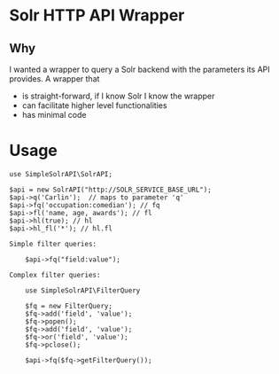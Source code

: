 # Solr HTTP API Wrapper

## Why

I wanted a wrapper to query a Solr backend with the parameters its API
provides. A wrapper that

* is straight-forward, if I know Solr I know the wrapper
* can facilitate higher level functionalities
* has minimal code

# Usage

    use SimpleSolrAPI\SolrAPI;
    
    $api = new SolrAPI("http://SOLR_SERVICE_BASE_URL");
    $api->q('Carlin');  // maps to parameter 'q'
    $api->fq('occupation:comedian'); // fq
    $api->fl('name, age, awards'); // fl
    $api->hl(true); // hl
    $api->hl_fl('*'); // hl.fl
    
    Simple filter queries:
    
        $api->fq("field:value");
        
    Complex filter queries:
    
        use SimpleSolrAPI\FilterQuery
    
        $fq = new FilterQuery;
        $fq->add('field', 'value');
        $fq->popen();
        $fq->add('field', 'value');
        $fq->or('field', 'value');
        $fq->pclose();
        
        $api->fq($fq->getFilterQuery());
        
    



